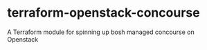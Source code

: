 # terraform-openstack-concourse
A Terraform module for spinning up bosh managed concourse on Openstack
